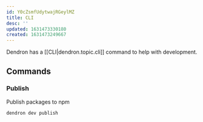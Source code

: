 ```yaml
---
id: Y0cZsmfUdytwajRGeylMZ
title: CLI
desc: ''
updated: 1631473330180
created: 1631473249667
---
```


Dendron has a [[CLI|dendron.topic.cli]] command to help with development.

## Commands

### Publish

Publish packages to npm

```
dendron dev publish 
```
